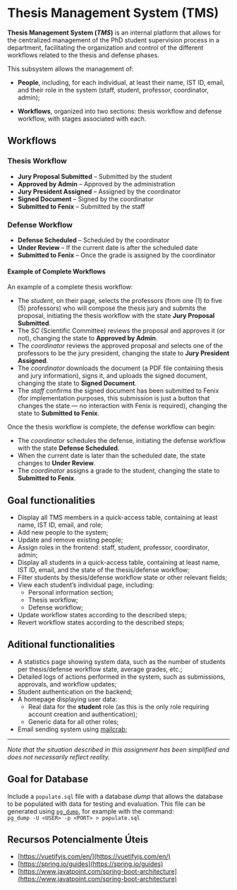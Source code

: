 # Thesis Management System (TMS)

**Thesis Management System (_TMS_)** is an internal platform that allows for the centralized management of the PhD student supervision process in a department, facilitating the organization and control of the different workflows related to the thesis and defense phases.

This subsystem allows the management of:

- **People**, including, for each individual, at least their name, IST ID, email, and their role in the system (staff, student, professor, coordinator, admin);

- **Workflows**, organized into two sections: thesis workflow and defense workflow, with stages associated with each.


## Workflows

### Thesis Workflow
- **Jury Proposal Submitted** – Submitted by the student
- **Approved by Admin** – Approved by the administration
- **Jury President Assigned** – Assigned by the coordinator
- **Signed Document** – Signed by the coordinator
- **Submitted to Fenix** – Submitted by the staff

### Defense Workflow
- **Defense Scheduled** – Scheduled by the coordinator
- **Under Review** – If the current date is after the scheduled date
- **Submitted to Fenix** – Once the grade is assigned by the coordinator


#### Example of Complete Workflows

An example of a complete thesis workflow:

- The _student_, on their page, selects the professors (from one (1) to five (5) professors) who will compose the thesis jury and submits the proposal, initiating the thesis workflow with the state **Jury Proposal Submitted**.
- The _SC_ (Scientific Committee) reviews the proposal and approves it (or not), changing the state to **Approved by Admin**.
- The _coordinator_ reviews the approved proposal and selects one of the professors to be the jury president, changing the state to **Jury President Assigned**.
- The _coordinator_ downloads the document (a PDF file containing thesis and jury information), signs it, and uploads the signed document, changing the state to **Signed Document**.
- The _staff_ confirms the signed document has been submitted to Fenix (for implementation purposes, this submission is just a button that changes the state — no interaction with Fenix is required), changing the state to **Submitted to Fenix**.

Once the thesis workflow is complete, the defense workflow can begin:

- The _coordinator_ schedules the defense, initiating the defense workflow with the state **Defense Scheduled**.
- When the current date is later than the scheduled date, the state changes to **Under Review**.
- The _coordinator_ assigns a grade to the student, changing the state to **Submitted to Fenix**.


## Goal functionalities

- Display all TMS members in a quick-access table, containing at least name, IST ID, email, and role;
- Add new people to the system;
- Update and remove existing people;
- Assign roles in the frontend: staff, student, professor, coordinator, admin;
- Display all students in a quick-access table, containing at least name, IST ID, email, and the state of the thesis/defense workflow;
- Filter students by thesis/defense workflow state or other relevant fields;
- View each student’s individual page, including:
  - Personal information section;
  - Thesis workflow;
  - Defense workflow;
- Update workflow states according to the described steps;
- Revert workflow states according to the described steps;

## Aditional functionalities

- A statistics page showing system data, such as the number of students per thesis/defense workflow state, average grades, etc.;
- Detailed logs of actions performed in the system, such as submissions, approvals, and workflow updates;
- Student authentication on the backend;
- A homepage displaying user data:
  - Real data for the **student** role (as this is the only role requiring account creation and authentication);
  - Generic data for all other roles;
- Email sending system using [mailcrab](https://github.com/tweedegolf/mailcrab);

---

_Note that the situation described in this assignment has been simplified and does not necessarily reflect reality._


## Goal for Database

Include a `populate.sql` file with a database *dump* that allows the database to be populated with data for testing and evaluation. This file can be generated using [`pg_dump`](https://www.postgresql.org/docs/current/app-pgdump.html), for example with the command:  
`pg_dump -U <USER> -p <PORT> > populate.sql`


## Recursos Potencialmente Úteis

- [https://vuetifyjs.com/en/](https://vuetifyjs.com/en/)
- [https://spring.io/guides](https://spring.io/guides)
- [https://www.javatpoint.com/spring-boot-architecture](https://www.javatpoint.com/spring-boot-architecture)

